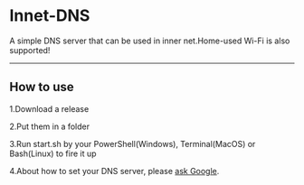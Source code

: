 # Innet-DNS
A simple DNS server that can be used in inner net.Home-used Wi-Fi is also supported!
***

## How to use
1.Download a release

2.Put them in a folder

3.Run start.sh by your PowerShell(Windows), Terminal(MacOS) or Bash(Linux) to fire it up

4.About how to set your DNS server, please [ask Google](https://google.com).
